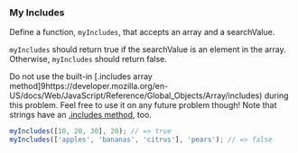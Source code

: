 ### My Includes

Define a function, `myIncludes`, that accepts an array and a searchValue.

`myIncludes` should return true if the searchValue is an element in the array.
Otherwise, `myIncludes` should return false.

Do not use the built-in [.includes array method]9https://developer.mozilla.org/en-US/docs/Web/JavaScript/Reference/Global_Objects/Array/includes) during this problem.
Feel free to use it on any future problem though! Note that strings have an
[.includes method](https://developer.mozilla.org/en-US/docs/Web/JavaScript/Reference/Global_Objects/String/includes), too.

```javascript
myIncludes([10, 20, 30], 20); // => true
myIncludes(['apples', 'bananas', 'citrus'], 'pears'); // => false
```
